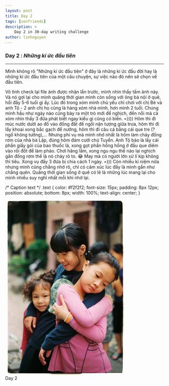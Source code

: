 ```yaml
---
layout: post
title: Day 2
tags: [vonfriends]
description: >
    Day 2 in 30-day writing challenge 
author: linhnguyen
---
```

### Day 2 : _Những kí ức đầu tiên_ 
---
Mình không rõ "Những kí ức đầu tiên" ở đây là những kí ức đầu đời hay là những kí ức đầu tiên của một câu chuyện, sự việc nào đó nên sẽ chọn vế đầu tiên.

Vô tình check lại file ảnh được nhận lần trước, mình nhìn thấy tấm ảnh này. Và nó gợi lại cho mình quãng thời gian mình còn sống với ông bà nội ở quê, hồi đấy 5-6 tuổi gì ấy. Lúc đó trong xóm mình chủ yếu chỉ chơi với chị Bé và anh Tộ - 2 anh chị họ cũng là hàng xóm nhà mình, hơn mình 2 tuổi. Chúng mình hầu như ngày nào cũng bày ra một trò mới để nghịch, đến nỗi mà cả xóm nhìn thấy 3 đứa phát biết ngay kiểu gì cũng có biến. =)))) Hôm thì đi múc nước dưới ao đổ vào đống đất để ngồi nặn tượng giữa trưa, hôm thì đi lấy khoai xong bắc gạch để nướng, hôm thì đi câu cá bằng cái que tre (? ngố không tưởng),... Nhưng phi vụ mà mình nhớ nhất là hôm làm cháy đống rơm của nhà bà Lập, đúng hôm đám cưới chú Tuyển. Anh Tộ bảo là lấy cái phần giấy gói của bao thuốc lá, xong gọt phần hồng hồng ở đầu que diêm vào rồi đốt để làm pháo. Chơi hăng lắm, xong ngu ngu thế nào lại nghịch gần đống rơm thế là nó cháy rõ to. :joy: May mà có người lớn xử lí kịp không thì tiêu. Xong vụ đấy 3 đứa bị chia cách 1 ngày. =))) Còn nhiều kỉ niệm nữa nhưng mình cũng chẳng nhớ rõ, chỉ có cảm xúc lúc đấy là mình gần như chẳng quên. Quãng thời gian sống ở quê có lẽ là những lúc mang lại cho mình nhiều suy nghĩ nhất mỗi khi nhớ lại.

/* Caption text */
.text {
  color: #f2f2f2;
  font-size: 15px;
  padding: 8px 12px;
  position: absolute;
  bottom: 8px;
  width: 100%;
  text-align: center;
}

<img src="/assets/img/day2.jpg" width="380"> 
<div class="text">Day 2</div>
